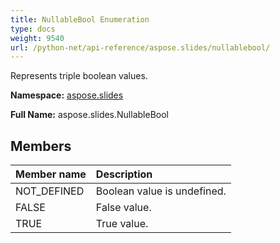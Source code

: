 ```yaml
---
title: NullableBool Enumeration
type: docs
weight: 9540
url: /python-net/api-reference/aspose.slides/nullablebool/
---
```


Represents triple boolean values.

**Namespace:** [aspose.slides](/slides/python-net/api-reference/aspose.slides/)

**Full Name:** aspose.slides.NullableBool



## **Members**
|**Member name**|**Description**|
| :- | :- |
|NOT_DEFINED|Boolean value is undefined.|
|FALSE|False value.|
|TRUE|True value.|
